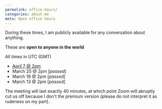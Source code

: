 ```yaml
---
permalink: office-hours/
categories: about-me
meta: Open office hours
---
```


During these times, I am publicly available for any conversation about anything.

These are **open to anyone in the world**

All times in UTC (GMT)

- [April 7 @ 2pm](https://us04web.zoom.us/j/756695245)
- March 25 @ 2pm [*passed*]
- March 18 @ 2pm [*passed*]
- March 13 @ 2pm [*passed*]

The meeting will last exactly 40 minutes, at which point Zoom will abruptly cut
us off because I don't the premium version (please do not interpret it as
rudeness on my part).

